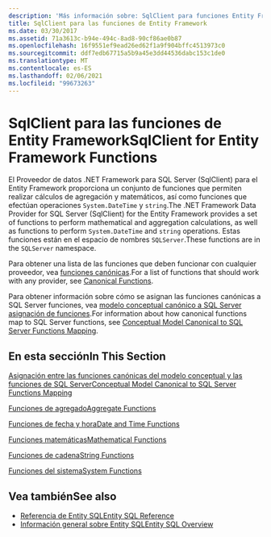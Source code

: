 ```yaml
---
description: 'Más información sobre: SqlClient para funciones Entity Framework'
title: SqlClient para las funciones de Entity Framework
ms.date: 03/30/2017
ms.assetid: 71a3613c-b94e-494c-8ad8-90cf86ae0b87
ms.openlocfilehash: 16f9551ef9ead26ed62f1a9f904bffc4513973c0
ms.sourcegitcommit: ddf7edb67715a5b9a45e3dd44536dabc153c1de0
ms.translationtype: MT
ms.contentlocale: es-ES
ms.lasthandoff: 02/06/2021
ms.locfileid: "99673263"
---
```

# <a name="sqlclient-for-entity-framework-functions"></a><span data-ttu-id="7bbb0-103">SqlClient para las funciones de Entity Framework</span><span class="sxs-lookup"><span data-stu-id="7bbb0-103">SqlClient for Entity Framework Functions</span></span>

<span data-ttu-id="7bbb0-104">El Proveedor de datos .NET Framework para SQL Server (SqlClient) para el Entity Framework proporciona un conjunto de funciones que permiten realizar cálculos de agregación y matemáticos, así como funciones que efectúan operaciones `System.DateTime` y `string`.</span><span class="sxs-lookup"><span data-stu-id="7bbb0-104">The .NET Framework Data Provider for SQL Server (SqlClient) for the Entity Framework provides a set of functions to perform mathematical and aggregation calculations, as well as functions to perform `System.DateTime` and `string` operations.</span></span> <span data-ttu-id="7bbb0-105">Estas funciones están en el espacio de nombres `SQLServer`.</span><span class="sxs-lookup"><span data-stu-id="7bbb0-105">These functions are in the `SQLServer` namespace.</span></span>  
  
 <span data-ttu-id="7bbb0-106">Para obtener una lista de las funciones que deben funcionar con cualquier proveedor, vea [funciones canónicas](./language-reference/canonical-functions.md).</span><span class="sxs-lookup"><span data-stu-id="7bbb0-106">For a list of functions that should work with any provider, see [Canonical Functions](./language-reference/canonical-functions.md).</span></span>  
  
 <span data-ttu-id="7bbb0-107">Para obtener información sobre cómo se asignan las funciones canónicas a SQL Server funciones, vea [modelo conceptual canónico a SQL Server asignación de funciones](conceptual-model-canonical-to-sql-server-functions-mapping.md).</span><span class="sxs-lookup"><span data-stu-id="7bbb0-107">For information about how canonical functions map to SQL Server functions, see [Conceptual Model Canonical to SQL Server Functions Mapping](conceptual-model-canonical-to-sql-server-functions-mapping.md).</span></span>  
  
## <a name="in-this-section"></a><span data-ttu-id="7bbb0-108">En esta sección</span><span class="sxs-lookup"><span data-stu-id="7bbb0-108">In This Section</span></span>  

 [<span data-ttu-id="7bbb0-109">Asignación entre las funciones canónicas del modelo conceptual y las funciones de SQL Server</span><span class="sxs-lookup"><span data-stu-id="7bbb0-109">Conceptual Model Canonical to SQL Server Functions Mapping</span></span>](conceptual-model-canonical-to-sql-server-functions-mapping.md)  
  
 [<span data-ttu-id="7bbb0-110">Funciones de agregado</span><span class="sxs-lookup"><span data-stu-id="7bbb0-110">Aggregate Functions</span></span>](aggregate-functions-sqlclient-for-entity-framework.md)  
  
 [<span data-ttu-id="7bbb0-111">Funciones de fecha y hora</span><span class="sxs-lookup"><span data-stu-id="7bbb0-111">Date and Time Functions</span></span>](date-and-time-functions.md)  
  
 [<span data-ttu-id="7bbb0-112">Funciones matemáticas</span><span class="sxs-lookup"><span data-stu-id="7bbb0-112">Mathematical Functions</span></span>](mathematical-functions.md)  
  
 [<span data-ttu-id="7bbb0-113">Funciones de cadena</span><span class="sxs-lookup"><span data-stu-id="7bbb0-113">String Functions</span></span>](string-functions.md)  
  
 [<span data-ttu-id="7bbb0-114">Funciones del sistema</span><span class="sxs-lookup"><span data-stu-id="7bbb0-114">System Functions</span></span>](system-functions.md)  
  
## <a name="see-also"></a><span data-ttu-id="7bbb0-115">Vea también</span><span class="sxs-lookup"><span data-stu-id="7bbb0-115">See also</span></span>

- [<span data-ttu-id="7bbb0-116">Referencia de Entity SQL</span><span class="sxs-lookup"><span data-stu-id="7bbb0-116">Entity SQL Reference</span></span>](./language-reference/entity-sql-reference.md)
- [<span data-ttu-id="7bbb0-117">Información general sobre Entity SQL</span><span class="sxs-lookup"><span data-stu-id="7bbb0-117">Entity SQL Overview</span></span>](./language-reference/entity-sql-overview.md)

